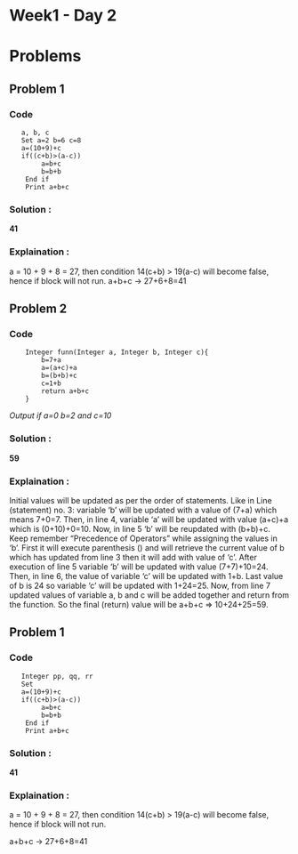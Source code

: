 # Week1 - Day 2

# Problems
## Problem 1
### Code
```
   a, b, c
   Set a=2 b=6 c=8
   a=(10+9)+c
   if((c+b)>(a-c))
        a=b+c
        b=b+b
    End if
    Print a+b+c
```
### Solution : 
**41**
### Explaination :
a = 10 + 9 + 8 = 27, then condition 14(c+b) > 19(a-c) will become false, hence if block will not run.
a+b+c -> 27+6+8=41

## Problem 2
### Code
```
    Integer funn(Integer a, Integer b, Integer c){
        b=7+a
        a=(a+c)+a
        b=(b+b)+c
        c=1+b
        return a+b+c
    }
```
*Output if a=0 b=2 and c=10*
### Solution : 
**59**
### Explaination :
Initial values will be updated as per the order of statements. Like in Line (statement) no. 3: variable ‘b’ will be updated with a value of (7+a) which means 7+0=7. Then, in line 4, variable ‘a’ will be updated with value (a+c)+a which is (0+10)+0=10. Now, in line 5 ‘b’ will be reupdated with (b+b)+c. Keep remember “Precedence of Operators” while assigning the values in ‘b’. First it will execute parenthesis () and will retrieve the current value of b which has updated from line 3 then it will add with value of ‘c’. After execution of line 5 variable ‘b’ will be updated with value (7+7)+10=24. Then, in line 6, the value of variable ‘c’ will be updated with 1+b. Last value of b is 24 so
variable ‘c’ will be updated with 1+24=25. Now, from line 7 updated values of variable a, b and c will be added together and return from the function. So the final (return) value will be a+b+c => 10+24+25=59.


## Problem 1
### Code
```
   Integer pp, qq, rr
   Set 
   a=(10+9)+c
   if((c+b)>(a-c))
        a=b+c
        b=b+b
    End if
    Print a+b+c
```
### Solution : 
**41**
### Explaination :
a = 10 + 9 + 8 = 27, then condition 14(c+b) > 19(a-c) will become false, hence if block will not run.

a+b+c -> 27+6+8=41